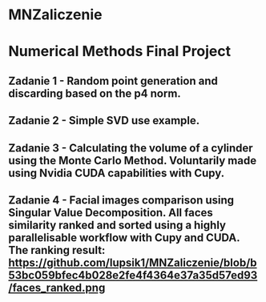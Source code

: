 # MNZaliczenie
# Numerical Methods Final Project
## Zadanie 1 - Random point generation and discarding based on the p4 norm.
## Zadanie 2 - Simple SVD use example.
## Zadanie 3 - Calculating the volume of a cylinder using the Monte Carlo Method. Voluntarily made using Nvidia CUDA capabilities with Cupy.
## Zadanie 4 - Facial images comparison using Singular Value Decomposition. All faces similarity ranked and sorted using a highly parallelisable workflow with Cupy and CUDA. The ranking result: https://github.com/lupsik1/MNZaliczenie/blob/b53bc059bfec4b028e2fe4f4364e37a35d57ed93/faces_ranked.png

